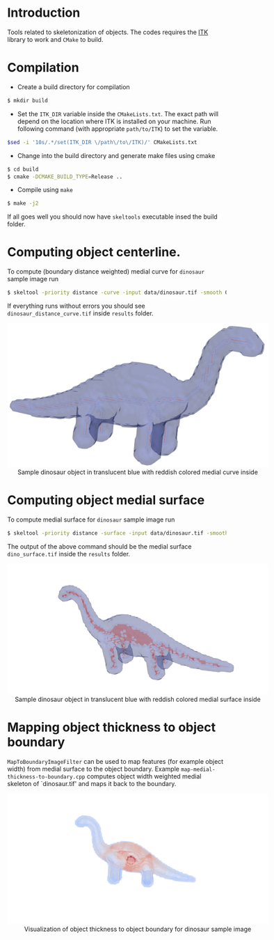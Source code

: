 # Introduction
Tools related to skeletonization of objects. 
The codes requires the [ITK](https://itk.org/) library to work and `CMake` to build.
# Compilation
* Create a build directory for compilation
```bash
$ mkdir build
```
* Set the `ITK_DIR` variable inside the `CMakeLists.txt`. 
The exact path will depend on the location where ITK is installed on your machine.
Run following command (with appropriate `path/to/ITK`) to set the variable.
```bash
$sed -i '10s/.*/set(ITK_DIR \/path\/to\/ITK)/' CMakeLists.txt
``` 
* Change into the build directory and generate make files using cmake
```bash
$ cd build
$ cmake -DCMAKE_BUILD_TYPE=Release ..
```
* Compile using `make`
```bash
$ make -j2
```
If all goes well you should now have `skeltools` executable insed the build folder.

# Computing object centerline.
To compute (boundary distance weighted) medial curve for `dinosaur` sample image run
```bash
$ skeltool -priority distance -curve -input data/dinosaur.tif -smooth 0.2  -fillholes -outputFolder results -anchor aof
```
If everything runs without errors you should see `dinosaur_distance_curve.tif` inside `results` folder.

<figure style="display:block; margin: 0 auto; text-align: center; width:600px">
<img alt="dinosaur-noanchor-unweighted" src="images/dino-medialcurve-unweighted-noanchor.png"/>
<figcaption>Sample dinosaur object in translucent blue with reddish colored medial curve inside</figcaption>
</figure>

# Computing object medial surface
To compute medial surface for `dinosaur` sample image run
```bash
$ skeltool -priority distance -surface -input data/dinosaur.tif -smooth 0.1  -fillholes -output results/dino_surface.tif -anchor aof
```
The output of the above command should be the medial surface `dino_surface.tif` inside the `results` folder.
<figure style="display:block; margin: 0 auto; text-align: center; width:600px">
<img alt="dinosaur-aofanchor-unweighted-surface" src="images/dino-medialsurface-unweighted-aofanchor.png"/>
<figcaption>Sample dinosaur object in translucent blue with reddish colored medial surface inside</figcaption>
</figure>

# Mapping object thickness to object boundary
`MapToBoundaryImageFilter` can be used to map features (for example object width) from medial surface to the object boundary. Example 
`map-medial-thickness-to-boundary.cpp` computes object width weighted medial skeleton of `dinosaur.tif' and maps it back to 
the boundary.
<figure style="display:block; margin: 0 auto; text-align: center; width:600px">
<img alt="dinosaur-mapped-object-width" src="images/dino-boundary-mapped-thickness.png"/>
<figcaption>Visualization of object thickness to object boundary for dinosaur sample image</figcaption>
</figure>

